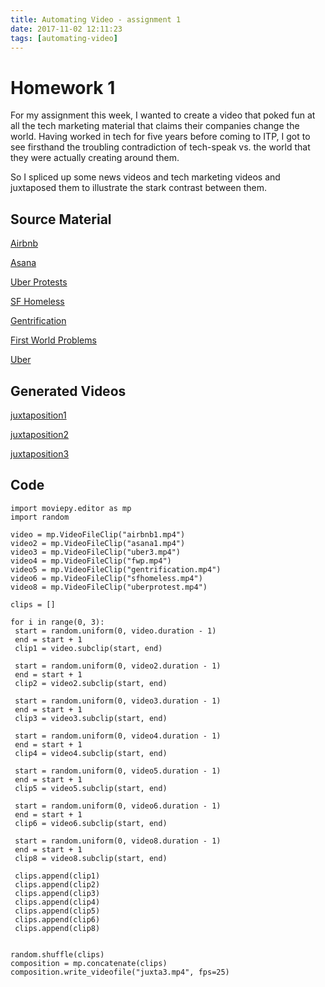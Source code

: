 ```yaml
---
title: Automating Video - assignment 1
date: 2017-11-02 12:11:23
tags: [automating-video]
---
```


# Homework 1

For my assignment this week, I wanted to create a video that poked fun at all the tech marketing material that claims their companies change the world. Having worked in tech for five years before coming to ITP, I got to see firsthand the troubling contradiction of tech-speak vs. the world that they were actually creating around them. 

So I spliced up some news videos and tech marketing videos and juxtaposed them to illustrate the stark contrast between them. 

## Source Material

[Airbnb](https://www.youtube.com/embed/-XSAqfK_UwY?feature=oembed)

[Asana](https://www.youtube.com/embed/jfQvNx9fsQ8?feature=oembed)

[Uber Protests](https://www.youtube.com/embed/JC9riXLMAak?feature=oembed)

[SF Homeless](https://www.youtube.com/embed/fUtyW4FRn78?feature=oembed)

[Gentrification](https://www.youtube.com/embed/QIR2E8bpzfs?feature=oembed)

[First World Problems](https://www.youtube.com/embed/gGgnpem0mNU?feature=oembed)

[Uber](https://www.youtube.com/embed/7-1fCFBtfj4?feature=oembed)

## Generated Videos

[juxtaposition1](https://player.vimeo.com/video/241025142)

[juxtaposition2](https://player.vimeo.com/video/241025150)

[juxtaposition3](https://player.vimeo.com/video/241025115)

## Code

    import moviepy.editor as mp
    import random
    
    video = mp.VideoFileClip("airbnb1.mp4")
    video2 = mp.VideoFileClip("asana1.mp4")
    video3 = mp.VideoFileClip("uber3.mp4")
    video4 = mp.VideoFileClip("fwp.mp4")
    video5 = mp.VideoFileClip("gentrification.mp4")
    video6 = mp.VideoFileClip("sfhomeless.mp4")
    video8 = mp.VideoFileClip("uberprotest.mp4")
    
    clips = []
    
    for i in range(0, 3):
     start = random.uniform(0, video.duration - 1)
     end = start + 1
     clip1 = video.subclip(start, end)
    
     start = random.uniform(0, video2.duration - 1)
     end = start + 1
     clip2 = video2.subclip(start, end)
    
     start = random.uniform(0, video3.duration - 1)
     end = start + 1
     clip3 = video3.subclip(start, end)
    
     start = random.uniform(0, video4.duration - 1)
     end = start + 1
     clip4 = video4.subclip(start, end)
    
     start = random.uniform(0, video5.duration - 1)
     end = start + 1
     clip5 = video5.subclip(start, end)
    
     start = random.uniform(0, video6.duration - 1)
     end = start + 1
     clip6 = video6.subclip(start, end)
    
     start = random.uniform(0, video8.duration - 1)
     end = start + 1
     clip8 = video8.subclip(start, end)
    
     clips.append(clip1)
     clips.append(clip2)
     clips.append(clip3)
     clips.append(clip4)
     clips.append(clip5)
     clips.append(clip6)
     clips.append(clip8)
    
    
    random.shuffle(clips)
    composition = mp.concatenate(clips)
    composition.write_videofile("juxta3.mp4", fps=25)